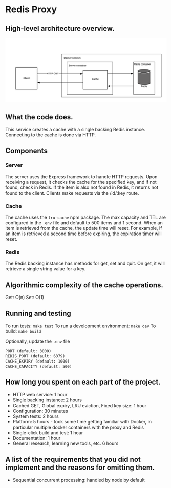 # Redis Proxy

## High-level architecture overview.
![architecture diagram](./architecture.png)

## What the code does.
This service creates a cache with a single backing Redis instance. Connecting to the cache is done via HTTP.

## Components

### Server
The server uses the Express framework to handle HTTP requests. Upon receiving a request, it checks the cache for the specified key, and if not found, check in Redis. If the item is also not found in Redis, it returns not found to the client.
Clients make requests via the /id/:key route. 
### Cache
The cache uses the `lru-cache` npm package. The max capacity and TTL are configured in the `.env` file and default to 500 items and 1 second. When an item is retrieved from the cache, the update time will reset. For example, if an item is retrieved a second time before expiring, the expiration timer will reset.
### Redis
The Redis backing instance has methods for get, set and quit. On get, it will retrieve a single string value for a key. 

## Algorithmic complexity of the cache operations.
Get: O(n)
Set: O(1)

## Running and testing
To run tests: `make test`
To run a development environment: `make dev`
To build: `make build`

Optionally, update the `.env` file
```
PORT (default: 3000)
REDIS_PORT (default: 6379)
CACHE_EXPIRY (default: 1000)
CACHE_CAPACITY (default: 500)
```

## How long you spent on each part of the project.
* HTTP web service: 1 hour
* Single backing instance: 2 hours
* Cached GET, Global expiry, LRU eviction, Fixed key size: 1 hour
* Configuration: 30 minutes
* System tests: 2 hours
* Platform: 5 hours - took some time getting familiar with Docker, in particular multiple docker containers with the proxy and Redis
* Single-click build and test: 1 hour
* Documentation: 1 hour
* General research, learning new tools, etc. 6 hours

## A list of the requirements that you did not implement and the reasons for omitting them.
* Sequential concurrent processing: handled by node by default